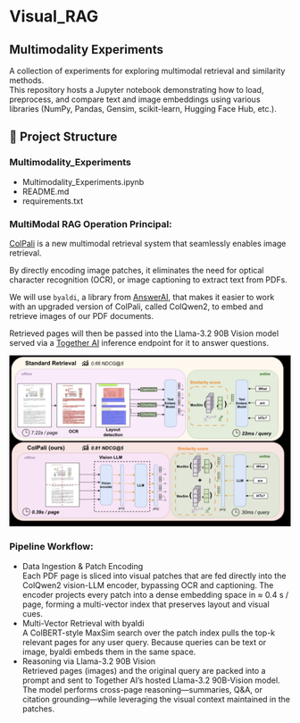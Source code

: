 # Visual_RAG
## Multimodality Experiments

A collection of experiments for exploring multimodal retrieval and similarity methods.  
This repository hosts a Jupyter notebook demonstrating how to load, preprocess, and compare text and image embeddings using various libraries (NumPy, Pandas, Gensim, scikit-learn, Hugging Face Hub, etc.).

## 📂 Project Structure

### **Multimodality_Experiments**
-  Multimodality_Experiments.ipynb
-  README.md
-  requirements.txt


### **MultiModal RAG Operation Principal:**

[ColPali](https://arxiv.org/abs/2407.01449) is a new multimodal retrieval system that seamlessly enables image retrieval.

By directly encoding image patches, it eliminates the need for optical character recognition (OCR), or image captioning to extract text from PDFs.

We will use `byaldi`, a library from [AnswerAI](https://www.answer.ai/), that makes it easier to work with an upgraded version of ColPali, called ColQwen2, to embed and retrieve images of our PDF documents.

Retrieved pages will then be passed into the Llama-3.2 90B Vision model served via a [Together AI](https://www.together.ai/) inference endpoint for it to answer questions.

![ColPali vs Standard Retrieval Pipeline](images/Colpali_vs_Standard.png)

### **Pipeline Workflow:**
- Data Ingestion & Patch Encoding\
Each PDF page is sliced into visual patches that are fed directly into the ColQwen2 vision-LLM encoder, bypassing OCR and captioning. The encoder projects every patch into a dense embedding space in ≈ 0.4 s / page, forming a multi-vector index that preserves layout and visual cues.
- Multi-Vector Retrieval with byaldi\
A ColBERT-style MaxSim search over the patch index pulls the top-k relevant pages for any user query. Because queries can be text or image, byaldi embeds them in the same space.
- Reasoning via Llama-3.2 90B Vision\
Retrieved pages (images) and the original query are packed into a prompt and sent to Together AI’s hosted Llama-3.2 90B-Vision model. The model performs cross-page reasoning—summaries, Q&A, or citation grounding—while leveraging the visual context maintained in the patches.


